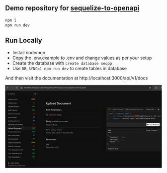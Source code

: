 ## Demo repository for [sequelize-to-openapi](https://github.com/techntools/sequelize-to-openapi)

```base
npm i
npm run dev
```

## Run Locally

* Install nodemon
* Copy the .env.example to .env and change values as per your setup
* Create the database with `create database seqop`
* Use `DB_SYNC=1 npm run dev` to create tables in database

And then visit the documentation at http://localhost:3000/api/v1/docs

![](openapi-doc.png)
